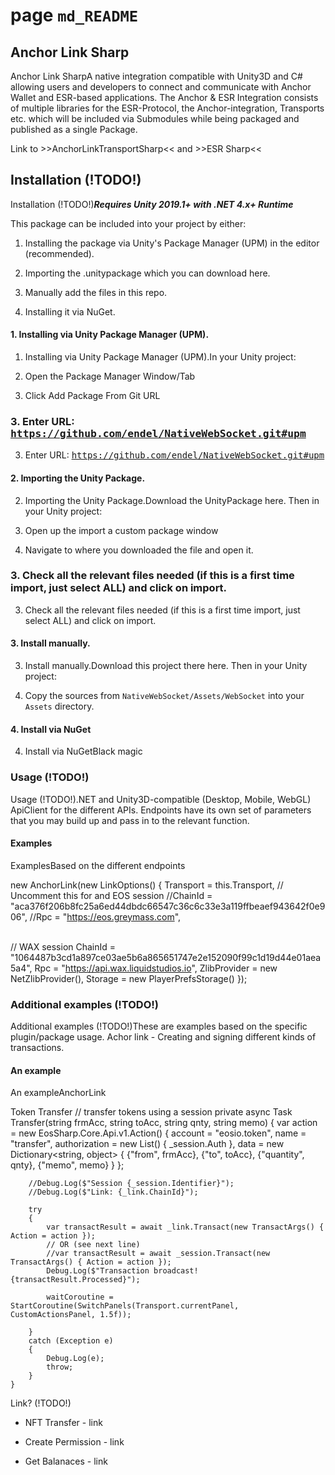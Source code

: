 # page `md_README` 

## Anchor Link Sharp
Anchor Link SharpA native integration compatible with Unity3D and C# allowing users and developers to connect and communicate with Anchor Wallet and ESR-based applications. The Anchor & ESR Integration consists of multiple libraries for the ESR-Protocol, the Anchor-integration, Transports etc. which will be included via Submodules while being packaged and published as a single Package.

Link to >>AnchorLinkTransportSharp<< and >>ESR Sharp<<

## Installation (!TODO!)
Installation (!TODO!)**_Requires Unity 2019.1+ with .NET 4.x+ Runtime_**

This package can be included into your project by either:

1. Installing the package via Unity's Package Manager (UPM) in the editor (recommended).

1. Importing the .unitypackage which you can download here.

1. Manually add the files in this repo.

1. Installing it via NuGet.

#### 1. Installing via Unity Package Manager (UPM).
1. Installing via Unity Package Manager (UPM).In your Unity project:

1. Open the Package Manager Window/Tab

1. Click Add Package From Git URL 

### 3. Enter URL:  <tt>https://github.com/endel/NativeWebSocket.git#upm</tt>
3. Enter URL:  <tt>https://github.com/endel/NativeWebSocket.git#upm</tt>

#### 2. Importing the Unity Package.
2. Importing the Unity Package.Download the UnityPackage here. Then in your Unity project:

1. Open up the import a custom package window

1. Navigate to where you downloaded the file and open it. 

### 3. Check all the relevant files needed (if this is a first time import, just select ALL) and click on import.
3. Check all the relevant files needed (if this is a first time import, just select ALL) and click on import.

#### 3. Install manually.
3. Install manually.Download this project there here. Then in your Unity project:

1. Copy the sources from `NativeWebSocket/Assets/WebSocket` into your `Assets` directory.

#### 4. Install via NuGet
4. Install via NuGetBlack magic

### Usage (!TODO!)
Usage (!TODO!).NET and Unity3D-compatible (Desktop, Mobile, WebGL) ApiClient for the different APIs. Endpoints have its own set of parameters that you may build up and pass in to the relevant function.

#### Examples
ExamplesBased on the different endpoints

new AnchorLink(new LinkOptions() { Transport = this.Transport, // Uncomment this for and EOS session //ChainId = "aca376f206b8fc25a6ed44dbdc66547c36c6c33e3a119ffbeaef943642f0e906", //Rpc = "https://eos.greymass.com",

<br/>// WAX session
        ChainId = "1064487b3cd1a897ce03ae5b6a865651747e2e152090f99c1d19d44e01aea5a4",
        Rpc = "https://api.wax.liquidstudios.io",
        ZlibProvider = new NetZlibProvider(),
        Storage = new PlayerPrefsStorage()
    });

### Additional examples (!TODO!)
Additional examples (!TODO!)These are examples based on the specific plugin/package usage. Achor link - Creating and signing different kinds of transactions. <br/>

#### An example
An exampleAnchorLink

Token Transfer // transfer tokens using a session
    private async Task Transfer(string frmAcc, string toAcc, string qnty, string memo)
    {
        var action = new EosSharp.Core.Api.v1.Action()
        {
            account = "eosio.token",
            name = "transfer",
            authorization = new List<PermissionLevel>() { _session.Auth },
            data = new Dictionary<string, object>
            {
                {"from", frmAcc},
                {"to", toAcc},
                {"quantity", qnty},
                {"memo", memo}
            }
        };

        //Debug.Log($"Session {_session.Identifier}");
        //Debug.Log($"Link: {_link.ChainId}");

        try
        {
            var transactResult = await _link.Transact(new TransactArgs() { Action = action });
            // OR (see next line)
            //var transactResult = await _session.Transact(new TransactArgs() { Action = action });
            Debug.Log($"Transaction broadcast! {transactResult.Processed}");

            waitCoroutine = StartCoroutine(SwitchPanels(Transport.currentPanel, CustomActionsPanel, 1.5f));

        }
        catch (Exception e)
        {
            Debug.Log(e);
            throw;
        }
    }
 Link? (!TODO!)

* NFT Transfer - link

* Create Permission - link

* Get Balanaces - link

